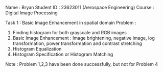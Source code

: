 Name : Bryan 
Student ID : 23623011 (Aerospace Engineering)
Course : Digital Image Processing

Task 1 : Basic Image Enhancement in spatial domain
Problem : 
1. Finding histogram for both grayscale and RGB images
2. Basic Image Enhancement : Image brightening, negative image, log transformation, power transformation and contrast stretching
3. Histogram Equalization
4. Histogram Specification or Histogram Matching

Note : Problem 1,2,3 have been done successfully, but not for Problem 4
